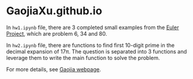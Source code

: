 # GaojiaXu.github.io

In `hw1.ipynb` file, there are 3 completed small examples from the [Euler Project](https://projecteuler.net/archives), which are problem 6, 34 and 80.

In `hw2.ipynb` file, there are functions to find first 10-digit prime in the decimal expansion of 17π. The question is separated into 3 functions and leverage them to write the main function to solve the problem.

For more details, see [Gaojia webpage](https://gaojiaxu.github.io).
